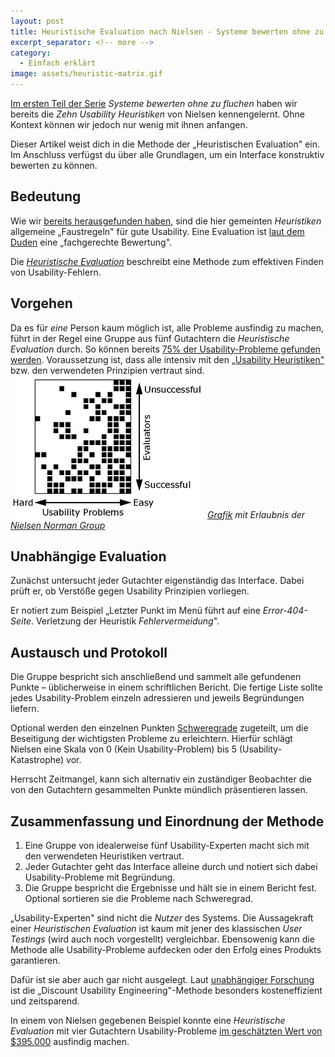 ```yaml
---
layout: post
title: Heuristische Evaluation nach Nielsen - Systeme bewerten ohne zu fluchen
excerpt_separator: <!-- more -->
category:
  - Einfach erklärt
image: assets/heuristic-matrix.gif
---
```


[Im ersten Teil der Serie](http://www.usabilityreport.de/usability-heuristiken-nielsen) _Systeme bewerten ohne zu fluchen_ haben wir bereits die _Zehn Usability Heuristiken_ von Nielsen kennengelernt. Ohne Kontext können wir jedoch nur wenig mit ihnen anfangen.

Dieser Artikel weist dich in die Methode der „Heuristischen Evaluation" ein. Im Anschluss verfügst du über alle Grundlagen, um ein Interface konstruktiv bewerten zu können. <!-- more -->

## Bedeutung

Wie wir [bereits herausgefunden haben](http://www.usabilityreport.de/usability-heuristiken-nielsen), sind die hier gemeinten _Heuristiken_ allgemeine „Faustregeln" für gute Usability. Eine Evaluation ist [laut dem Duden](http://www.duden.de/rechtschreibung/Evaluation) eine „fachgerechte Bewertung".

Die [_Heuristische Evaluation_](https://www.nngroup.com/articles/how-to-conduct-a-heuristic-evaluation/) beschreibt eine Methode zum effektiven Finden von Usability-Fehlern.

## Vorgehen

Da es für _eine_ Person kaum möglich ist, alle Probleme ausfindig zu machen, führt in der Regel eine Gruppe aus fünf Gutachtern die _Heuristische Evaluation_ durch. So können bereits [75% der Usability-Probleme gefunden werden](https://www.nngroup.com/articles/how-to-conduct-a-heuristic-evaluation/). Voraussetzung ist, dass alle intensiv mit den [„Usability Heuristiken"](http://www.usabilityreport.de/usability-heuristiken-nielsen) bzw. den verwendeten Prinzipien vertraut sind. [![Nielsen Norman Group Licence: All Rights Reserved](/assets/heuristic-matrix.gif)](https://media.nngroup.com/media/editor/2012/10/30/heuristic_matrix.gif) _[Grafik](https://www.nngroup.com/articles/how-to-conduct-a-heuristic-evaluation/) mit Erlaubnis der [Nielsen Norman Group](https://www.nngroup.com)_

## Unabhängige Evaluation

Zunächst untersucht jeder Gutachter eigenständig das Interface. Dabei prüft er, ob Verstöße gegen Usability Prinzipien vorliegen.

Er notiert zum Beispiel „Letzter Punkt im Menü führt auf eine _Error-404-Seite_. Verletzung der Heuristik _Fehlervermeidung_".

## Austausch und Protokoll

Die Gruppe bespricht sich anschließend und sammelt alle gefundenen Punkte – üblicherweise in einem schriftlichen Bericht. Die fertige Liste sollte jedes Usability-Problem einzeln adressieren und jeweils Begründungen liefern.

Optional werden den einzelnen Punkten [Schweregrade](https://www.nngroup.com/articles/how-to-rate-the-severity-of-usability-problems/) zugeteilt, um die Beseitigung der wichtigsten Probleme zu erleichtern. Hierfür schlägt Nielsen eine Skala von 0 (Kein Usability-Problem) bis 5 (Usability-Katastrophe) vor.

Herrscht Zeitmangel, kann sich alternativ ein zuständiger Beobachter die von den Gutachtern gesammelten Punkte mündlich präsentieren lassen.

## Zusammenfassung und Einordnung der Methode

1.  Eine Gruppe von idealerweise fünf Usability-Experten macht sich mit den verwendeten Heuristiken vertraut.
2.  Jeder Gutachter geht das Interface alleine durch und notiert sich dabei Usability-Probleme mit Begründung.
3.  Die Gruppe bespricht die Ergebnisse und hält sie in einem Bericht fest. Optional sortieren sie die Probleme nach Schweregrad.

„Usability-Experten" sind nicht die _Nutzer_ des Systems. Die Aussagekraft einer _Heuristischen Evaluation_ ist kaum mit jener des klassischen _User Testings_ (wird auch noch vorgestellt) vergleichbar. Ebensowenig kann die Methode alle Usability-Probleme aufdecken oder den Erfolg eines Produkts garantieren.

Dafür ist sie aber auch gar nicht ausgelegt. Laut [unabhängiger Forschung](https://www.nngroup.com/articles/how-to-conduct-a-heuristic-evaluation/) ist die „Discount Usability Engineering"-Methode besonders kosteneffizient und zeitsparend.

In einem von Nielsen gegebenen Beispiel konnte eine _Heuristische Evaluation_ mit vier Gutachtern Usability-Probleme [im geschätzten Wert von $395.000](https://www.nngroup.com/articles/how-to-conduct-a-heuristic-evaluation/) ausfindig machen.
